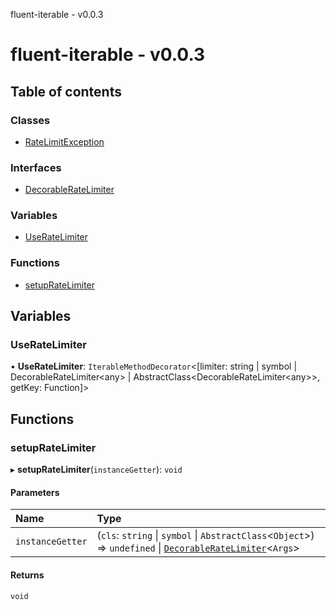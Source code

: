 fluent-iterable - v0.0.3

# fluent-iterable - v0.0.3

## Table of contents

### Classes

- [RateLimitException](classes/RateLimitException.md)

### Interfaces

- [DecorableRateLimiter](interfaces/DecorableRateLimiter.md)

### Variables

- [UseRateLimiter](README.md#useratelimiter)

### Functions

- [setupRateLimiter](README.md#setupratelimiter)

## Variables

### UseRateLimiter

• **UseRateLimiter**: `IterableMethodDecorator`<[limiter: string \| symbol \| DecorableRateLimiter<any\> \| AbstractClass<DecorableRateLimiter<any\>\>, getKey: Function]\>

## Functions

### setupRateLimiter

▸ **setupRateLimiter**(`instanceGetter`): `void`

#### Parameters

| Name | Type |
| :------ | :------ |
| `instanceGetter` | (`cls`: `string` \| `symbol` \| `AbstractClass`<`Object`\>) => `undefined` \| [`DecorableRateLimiter`](interfaces/DecorableRateLimiter.md)<`Args`\> |

#### Returns

`void`
